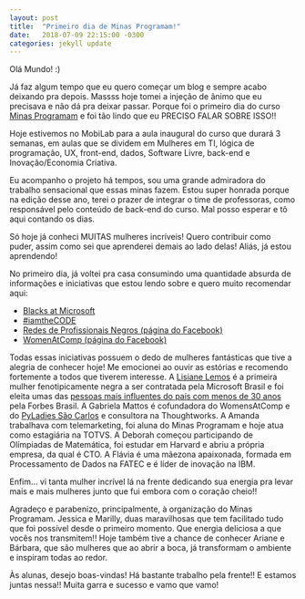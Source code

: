 ```yaml
---
layout: post
title:  "Primeiro dia de Minas Programam!"
date:   2018-07-09 22:15:00 -0300
categories: jekyll update
---
```


Olá Mundo! :)

Já faz algum tempo que eu quero começar um blog e sempre acabo deixando pra depois.
Massss hoje tomei a injeção de ânimo que eu precisava e não dá pra deixar passar.
Porque foi o primeiro dia do curso [Minas Programam](http://minasprogramam.com)
e foi tão lindo que eu PRECISO FALAR SOBRE ISSO!!

Hoje estivemos no MobiLab para a aula inaugural do curso que durará 3 semanas, em aulas que
se dividem em Mulheres em TI, lógica de programação, UX, front-end, dados, Software Livre,
back-end e Inovação/Economia Criativa.

Eu acompanho o projeto há tempos, sou uma grande admiradora do trabalho sensacional que
essas minas fazem. Estou super honrada porque na edição desse ano, terei o prazer
de integrar o time de professoras, como responsável pelo conteúdo de back-end do curso.
Mal posso esperar e tô aqui contando os dias.

Só hoje já conheci MUITAS mulheres incríveis! Quero contribuir como puder, assim como sei
que aprenderei demais ao lado delas! Aliás, já estou aprendendo!

No primeiro dia, já voltei pra casa consumindo uma quantidade absurda de informações e iniciativas
que estou lendo sobre e quero muito recomendar aqui:

- [Blacks at Microsoft](https://www.microsoft.com/pt-br/diversity/inside-microsoft/blacks-at-microsoft/default.aspx)
- [#iamtheCODE](http://www.iamthecode.org/)
- [Redes de Profissionais Negros (página do Facebook)](https://www.facebook.com/RDPNSP/)
- [WomenAtComp (página do Facebook)](https://www.facebook.com/WomenAtComp/)

Todas essas iniciativas possuem o dedo de mulheres fantásticas que tive a alegria de conhecer hoje! Me emocionei
ao ouvir as estórias e recomendo fortemente a todos que tiverem interesse. A [Lisiane Lemos](https://twitter.com/lisianelemos)
é a primeira mulher fenotipicamente negra a ser contratada pela Microsoft Brasil e foi eleita umas das
[pessoas mais influentes do país com menos de 30 anos](http://forbes.uol.com.br/listas/2017/03/91-destaques-brasileiros-abaixo-dos-30-anos/attachment/23-lisiane-lemos_tomas-arthuzzi/) pela Forbes Brasil. A Gabriela Mattos é cofundadora do WomensAtComp e
do [PyLadies São Carlos](http://saocarlos.pyladies.com/) e consultora na Thoughtworks. A Amanda trabalhava
com telemarketing, foi aluna do Minas Programam e hoje atua como estagiária na TOTVS. A Deborah começou
participando de Olímpiadas de Matemática, foi estudar em Harvard e abriu a própria empresa, da qual é CTO.
A Flávia é uma mãezona apaixonada, formada em Processamento de Dados na FATEC e é líder de inovação na IBM.

Enfim... vi tanta mulher incrível lá na frente dedicando sua energia pra levar mais e mais mulheres junto que fui embora com
o coração cheio!!

Agradeço e parabenizo, principalmente, à organização do Minas Programam. Jessica e Marilly, duas maravilhosas que tem facilitado
tudo que foi possível desde o primeiro momento. Que energia deliciosa a que vocês nos transmitem!! Hoje
também tive a chance de conhecer Ariane e Bárbara, que são mulheres que ao abrir a boca, já transformam o ambiente e inspiram
todas ao redor.

Às alunas, desejo boas-vindas!
Há bastante trabalho pela frente!! E estamos juntas nessa!!
Muita garra e sucesso e vamo que vamo!
